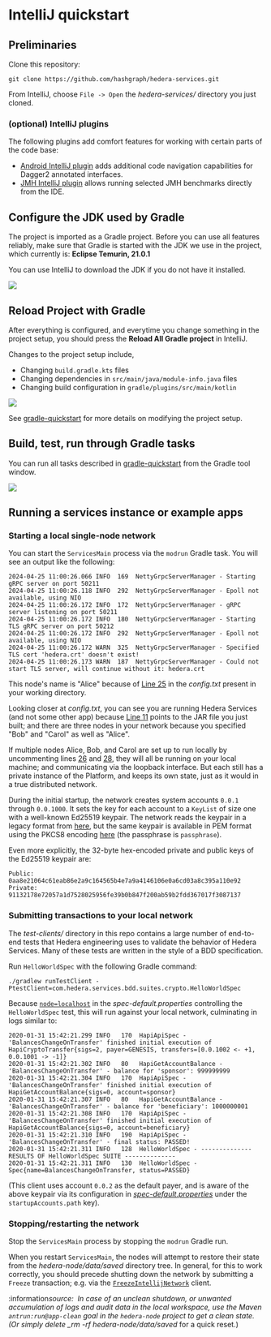 # IntelliJ quickstart

## Preliminaries

Clone this repository:

```
git clone https://github.com/hashgraph/hedera-services.git
```

From IntelliJ, choose `File -> Open` the _hedera-services/_ directory you just cloned.

### (optional) IntelliJ plugins

The following plugins add comfort features for working with certain parts of the code base:

- [Android IntelliJ plugin](https://plugins.jetbrains.com/plugin/22989-android) adds additional
  code navigation capabilities for Dagger2 annotated interfaces.
- [JMH IntelliJ plugin](https://plugins.jetbrains.com/plugin/7529-jmh-java-microbenchmark-harness)
  allows running selected JMH benchmarks directly from the IDE.

## Configure the JDK used by Gradle

The project is imported as a Gradle project. Before you can use all features reliably, make sure
that Gradle is started with the JDK we use in the project, which currently is: **Eclipse Temurin,
21.0.1**

You can use IntelliJ to download the JDK if you do not have it installed.

<p>
    <img src="./assets/gradle-jdk.png" />
</p>

## Reload Project with Gradle

After everything is configured, and everytime you change something in the project setup, you should
press the **Reload All Gradle project** in IntelliJ.

Changes to the project setup include,

- Changing `build.gradle.kts` files
- Changing dependencies in `src/main/java/module-info.java` files
- Changing build configuration in `gradle/plugins/src/main/kotlin`

<p>
    <img src="./assets/gradle-reload.png" />
</p>

See [gradle-quickstart](gradle-quickstart.md) for more details on modifying the project setup.

## Build, test, run through Gradle tasks

You can run all tasks described in [gradle-quickstart](gradle-quickstart.md) from the Gradle tool
window.

<p>
    <img src="./assets/gradle-tasks.png" />
</p>

## Running a services instance or example apps

### Starting a local single-node network

You can start the `ServicesMain` process via the `modrun` Gradle task. You will see an output like
the following:

```
2024-04-25 11:00:26.066 INFO  169  NettyGrpcServerManager - Starting gRPC server on port 50211
2024-04-25 11:00:26.118 INFO  292  NettyGrpcServerManager - Epoll not available, using NIO
2024-04-25 11:00:26.172 INFO  172  NettyGrpcServerManager - gRPC server listening on port 50211
2024-04-25 11:00:26.172 INFO  180  NettyGrpcServerManager - Starting TLS gRPC server on port 50212
2024-04-25 11:00:26.172 INFO  292  NettyGrpcServerManager - Epoll not available, using NIO
2024-04-25 11:00:26.172 WARN  325  NettyGrpcServerManager - Specified TLS cert 'hedera.crt' doesn't exist!
2024-04-25 11:00:26.173 WARN  187  NettyGrpcServerManager - Could not start TLS server, will continue without it: hedera.crt
```

This node's name is "Alice" because of [Line 25](../hedera-node/config.txt#L25) in the _config.txt_
present in your working directory.

Looking closer at _config.txt_, you can see you are running Hedera Services (and not some other app)
because [Line 11](../hedera-node/config.txt#L11) points to the JAR file you just built; and there
are three nodes in your network because you specified "Bob" and "Carol" as well as "Alice".

If multiple nodes Alice, Bob, and Carol are set up to run locally by uncommenting lines
[26](../hedera-node/config.txt#L26) and [28](../hedera-node/config.txt#L28), they will all be
running on your local machine; and communicating via the loopback interface. But each still has a
private instance of the Platform, and keeps its own state, just as it would in a true distributed
network.

During the initial startup, the network creates system accounts `0.0.1` through `0.0.1000`. It sets
the key for each account to a `KeyList` of size one with a well-known Ed25519 keypair. The network
reads the keypair in a legacy format from [here](../hedera-node/data/onboard/StartUpAccount.txt),
but the same keypair is available in PEM format using the PKCS8 encoding
[here](../hedera-node/data/onboard/devGenesisKeypair.pem) (the passphrase is `passphrase`).

Even more explicitly, the 32-byte hex-encoded private and public keys of the Ed25519 keypair are:

```
Public: 0aa8e21064c61eab86e2a9c164565b4e7a9a4146106e0a6cd03a8c395a110e92
Private: 91132178e72057a1d7528025956fe39b0b847f200ab59b2fdd367017f3087137
```

### Submitting transactions to your local network

The _test-clients/_ directory in this repo contains a large number of end-to-end tests that Hedera
engineering uses to validate the behavior of Hedera Services. Many of these tests are written in the
style of a BDD specification.

Run `HelloWorldSpec` with the following Gradle command:

```
./gradlew runTestClient -PtestClient=com.hedera.services.bdd.suites.crypto.HelloWorldSpec
```

Because [`node=localhost`](../test-clients/src/main/resource/spec-default.properties) in the
_spec-default.properties_ controlling the `HelloWorldSpec` test, this will run against your local
network, culminating in logs similar to:

```
2020-01-31 15:42:21.299 INFO   170  HapiApiSpec - 'BalancesChangeOnTransfer' finished initial execution of HapiCryptoTransfer{sigs=2, payer=GENESIS, transfers=[0.0.1002 <- +1, 0.0.1001 -> -1]}
2020-01-31 15:42:21.302 INFO   80   HapiGetAccountBalance - 'BalancesChangeOnTransfer' - balance for 'sponsor': 999999999
2020-01-31 15:42:21.304 INFO   170  HapiApiSpec - 'BalancesChangeOnTransfer' finished initial execution of HapiGetAccountBalance{sigs=0, account=sponsor}
2020-01-31 15:42:21.307 INFO   80   HapiGetAccountBalance - 'BalancesChangeOnTransfer' - balance for 'beneficiary': 1000000001
2020-01-31 15:42:21.308 INFO   170  HapiApiSpec - 'BalancesChangeOnTransfer' finished initial execution of HapiGetAccountBalance{sigs=0, account=beneficiary}
2020-01-31 15:42:21.310 INFO   190  HapiApiSpec - 'BalancesChangeOnTransfer' - final status: PASSED!
2020-01-31 15:42:21.311 INFO   128  HelloWorldSpec - -------------- RESULTS OF HelloWorldSpec SUITE --------------
2020-01-31 15:42:21.311 INFO   130  HelloWorldSpec - Spec{name=BalancesChangeOnTransfer, status=PASSED}
```

(This client uses account `0.0.2` as the default payer, and is aware of the above keypair via its
configuration in
[_spec-default.properties_](../test-clients/src/main/resource/spec-default.properties) under the
`startupAccounts.path` key).

### Stopping/restarting the network

Stop the `ServicesMain` process by stopping the `modrun` Gradle run.

When you restart `ServicesMain`, the nodes will attempt to restore their state from the
_hedera-node/data/saved_ directory tree. In general, for this to work correctly, you should precede
shutting down the network by submitting a `Freeze` transaction; e.g. via the
[`FreezeIntellijNetwork`](../test-clients/src/main/java/com/hedera/services/bdd/suites/freeze/FreezeIntellijNetwork.java)
client.

:information*source:&nbsp; In case of an unclean shutdown, or unwanted accumulation of logs and
audit data in the local workspace, use the Maven `antrun:run@app-clean` goal in the `hedera-node`
project to get a clean state. (Or simply delete \_rm -rf hedera-node/data/saved* for a quick reset.)
